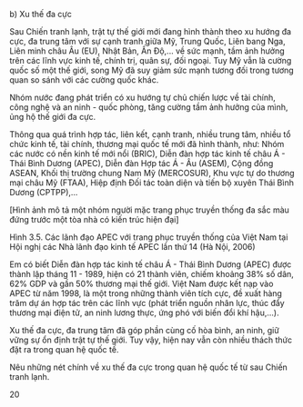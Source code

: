 b) Xu thế đa cực

Sau Chiến tranh lạnh, trật tự thế giới mới đang hình thành theo xu hướng đa cực, đa trung tâm với sự cạnh tranh giữa Mỹ, Trung Quốc, Liên bang Nga, Liên minh châu Âu (EU), Nhật Bản, Ấn Độ,... về sức mạnh, tầm ảnh hưởng trên các lĩnh vực kinh tế, chính trị, quân sự, đối ngoại. Tuy Mỹ vẫn là cường quốc số một thế giới, song Mỹ đã suy giảm sức mạnh tương đối trong tương quan so sánh với các cường quốc khác.

Nhóm nước đang phát triển có xu hướng tự chủ chiến lược về tài chính, công nghệ và an ninh - quốc phòng, tăng cường tầm ảnh hưởng của mình, ủng hộ thế giới đa cực.

Thông qua quá trình hợp tác, liên kết, cạnh tranh, nhiều trung tâm, nhiều tổ chức kinh tế, tài chính, thương mại quốc tế mới đã hình thành, như: Nhóm các nước có nền kinh tế mới nổi (BRIC), Diễn đàn hợp tác kinh tế châu Á - Thái Bình Dương (APEC), Diễn đàn Hợp tác Á - Âu (ASEM), Cộng đồng ASEAN, Khối thị trường chung Nam Mỹ (MERCOSUR), Khu vực tự do thương mại châu Mỹ (FTAA), Hiệp định Đối tác toàn diện và tiến bộ xuyên Thái Bình Dương (CPTPP),...

[Hình ảnh mô tả một nhóm người mặc trang phục truyền thống đa sắc màu đứng trước một tòa nhà có kiến trúc hiện đại]

Hình 3.5. Các lãnh đạo APEC với trang phục truyền thống của Việt Nam tại Hội nghị các Nhà lãnh đạo kinh tế APEC lần thứ 14 (Hà Nội, 2006)

Em có biết
Diễn đàn hợp tác kinh tế châu Á - Thái Bình Dương (APEC) được thành lập tháng 11 - 1989, hiện có 21 thành viên, chiếm khoảng 38% số dân, 62% GDP và gần 50% thương mại thế giới. Việt Nam được kết nạp vào APEC từ năm 1998, là một trong những thành viên tích cực, đề xuất hàng trăm dự án hợp tác trên các lĩnh vực (phát triển nguồn nhân lực, thúc đẩy thương mại điện tử, an ninh lương thực, ứng phó với biến đổi khí hậu,...).

Xu thế đa cực, đa trung tâm đã góp phần cùng cố hòa bình, an ninh, giữ vững sự ổn định trật tự thế giới. Tuy vậy, hiện nay vẫn còn nhiều thách thức đặt ra trong quan hệ quốc tế.

Nêu những nét chính về xu thế đa cực trong quan hệ quốc tế từ sau Chiến tranh lạnh.

20